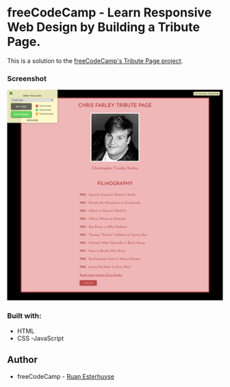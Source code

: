 # freeCodeCamp - Learn Responsive Web Design by Building a Tribute Page.

This is a solution to the [freeCodeCamp's Tribute Page project](https://www.freecodecamp.org/).

### Screenshot

![](Tribute-Page-Screenshot.png)

### Built with:

- HTML
- CSS
  -JavaScript

## Author

- freeCodeCamp - [Ruan Esterhuyse](https://www.freecodecamp.org/ruanesterhuyse)
